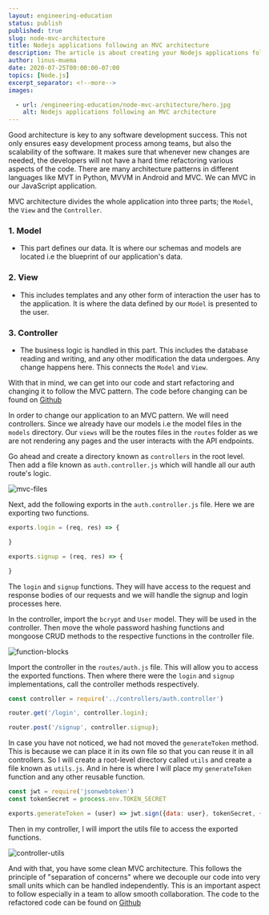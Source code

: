 ```yaml
---
layout: engineering-education
status: publish
published: true
slug: node-mvc-architecture
title: Nodejs applications following an MVC architecture
description: The article is about creating your Nodejs applications following an MVC architecture pattern that divides the whole application into three parts.
author: linus-muema
date: 2020-07-25T00:00:00-07:00
topics: [Node.js]
excerpt_separator: <!--more-->
images:

  - url: /engineering-education/node-mvc-architecture/hero.jpg
    alt: Nodejs applications following an MVC architecture
---
```

Good architecture is key to any software development success. This not only ensures easy development process among teams, but also the scalability of the software. It makes sure that whenever new changes are needed, the developers will not have a hard time refactoring various aspects of the code. There are many architecture patterns in different languages like MVT in Python, MVVM in Android and MVC. We can MVC in our JavaScript application.

MVC architecture divides the whole application into three parts; the `Model`, the `View` and the `Controller`.
<!--more-->

### 1. Model
* This part defines our data. It is where our schemas and models are located i.e the blueprint of our application's data.

### 2. View
* This includes templates and any other form of interaction the user has to the application. It is where the data defined by our `Model` is presented to the user.

### 3. Controller
* The business logic is handled in this part. This includes the database reading and writing, and any other modification the data undergoes. Any change happens here. This connects the `Model` and `View`.

With that in mind, we can get into our code and start refactoring and changing it to follow the MVC pattern. The code before changing can be found on [Github](https://github.com/LinusMuema/node-authentication-api/tree/heroku-deployment)

In order to change our application to an MVC pattern. We will need controllers. Since we already have our models i.e the model files in the `models` directory. Our `views` will be the routes files in the `routes` folder as we are not rendering any pages and the user interacts with the API endpoints.

Go ahead and create a directory known as `controllers` in the root level. Then add a file known as `auth.controller.js` which will handle all our auth route's logic.

![mvc-files](/engineering-education/node-mvc-architecture/mvc-files.png)

Next, add the following exports in the `auth.controller.js` file.  Here we are exporting two functions.

```javascript
exports.login = (req, res) => {

}

exports.signup = (req, res) => {

}
```

The `login` and `signup` functions. They will have access to the request and response bodies of our requests and we will handle the signup and login processes here.


In the controller, import the `bcrypt` and `User` model. They will be used in the controller. Then move the whole password hashing functions and mongoose CRUD methods to the respective functions in the controller file.

![function-blocks](/engineering-education/node-mvc-architecture/function-blocks.png)

Import the controller in the `routes/auth.js` file. This will allow you to access the exported functions. Then where there were the `login` and `signup` implementations, call the controller methods respectively.

```javascript
const controller = require('../controllers/auth.controller')

router.get('/login', controller.login);

router.post('/signup', controller.signup);
```

In case you have not noticed, we had not moved the `generateToken` method. This is because we can place it in its own file so that you can reuse it in all controllers. So I will create a root-level directory called `utils` and create a file known as `utils.js`. And in here is where I will place my `generateToken` function and any other reusable function.     

```javascript
const jwt = require('jsonwebtoken')
const tokenSecret = process.env.TOKEN_SECRET

exports.generateToken = (user) => jwt.sign({data: user}, tokenSecret, {expiresIn: '24h'})

```

Then in my controller, I will import the utils file to access the exported functions.

![controller-utils](/engineering-education/node-mvc-architecture/controller-utils.png)

And with that, you have some clean MVC architecture. This follows the principle of "separation of concerns" where we decouple our code into very small units which can be handled independently. This is an important aspect to follow especially in a team to allow smooth collaboration. The code to the refactored code can be found on [Github](https://github.com/LinusMuema/node-authentication-api/tree/mvc)
